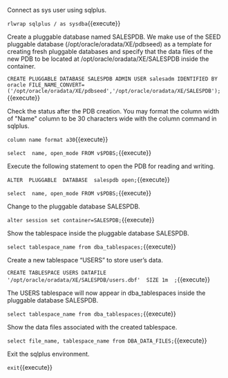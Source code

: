 Connect as sys user using sqlplus.

`rlwrap sqlplus / as sysdba`{{execute}}


Create a pluggable database named SALESPDB. 
We make use of the SEED pluggable database (/opt/oracle/oradata/XE/pdbseed) as a template for creating fresh pluggable databases and specify that the data files of the new PDB to be located at /opt/oracle/oradata/XE/SALESPDB inside the container.

`CREATE PLUGGABLE DATABASE SALESPDB ADMIN USER salesadm IDENTIFIED BY oracle FILE_NAME_CONVERT=('/opt/oracle/oradata/XE/pdbseed','/opt/oracle/oradata/XE/SALESPDB');`{{execute}}


Check the status after the PDB creation. You may format the column width of "Name" column to be 30 characters wide with the column command in sqlplus. 

`column name format a30`{{execute}}

`select  name, open_mode FROM v$PDBS;`{{execute}}


Execute the following statement to open the PDB for reading and writing.

`ALTER  PLUGGABLE  DATABASE  salespdb open;`{{execute}}

`select  name, open_mode FROM v$PDBS;`{{execute}}

Change to the pluggable database SALESPDB.

`alter session set container=SALESPDB;`{{execute}}


Show the tablespace inside the pluggable database SALESPDB.

`select tablespace_name from dba_tablespaces;`{{execute}}


Create a new tablespace “USERS” to store user’s data.

`CREATE TABLESPACE USERS DATAFILE '/opt/oracle/oradata/XE/SALESPDB/users.dbf'  SIZE 1m  ;`{{execute}}


The USERS tablespace will now appear in dba_tablespaces inside the pluggable database SALESPDB.

`select tablespace_name from dba_tablespaces;`{{execute}}


Show the data files associated with the created tablespace.

`select file_name, tablespace_name from DBA_DATA_FILES;`{{execute}}


Exit the sqlplus environment.

`exit`{{execute}}

